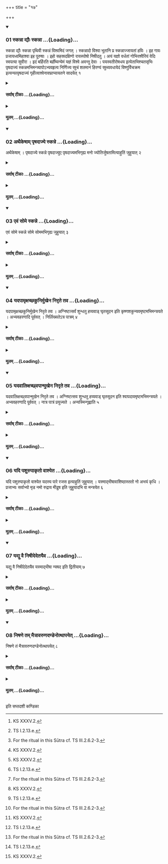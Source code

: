 +++
title = "१७"

+++

<div class="js_include" includetitle="true" newlevelforh1="3" unfilled url="/vedAH_yajuH/taittirIyam/sUtram/ApastambaH/shrautam/vishvAsa-prastutiH/09/17/01_skannA_dyauH_skannA.md">
<details open><summary><h3>01 स्कन्ना द्यौः स्कन्ना ...{Loading}...</h3></summary>

स्कन्ना द्यौः स्कन्ना पृथिवी स्कन्नं विश्वमिदं जगत् । स्कन्नादो विश्वा भूतानि प्र स्कन्नाज्जायतां हविः । इह गावः प्रजायध्वमिहाश्वा इह पूरुषाः । इहो सहस्रदक्षिणो रायस्पोषो निषीदतु । अयं यज्ञो वर्धतां गोभिरश्वैरियं वेदिः स्वपत्या सुवीरा । इदं बर्हिरति बर्हींष्यन्येमं यज्ञं विश्वे अवन्तु देवाः । पयस्वतीरोषधय इत्येताभिश्चतसृभिः पृषदाज्यं स्कन्नमभिमन्त्र्यापोऽभ्यवहृत्य निर्णिज्य स्रुचं शतमानं हिरण्यं स्रुच्यवधायेदं विष्णुर्विचक्रम इत्यन्यत्पृषदाज्यं गृहीत्वाश्वेनावघ्राप्यायतने सादयेत् १
</details>
</div>
<div class="js_include collapsed" newlevelforh1="4" title="सर्वाष् टीकाः" unfilled url="/vedAH_yajuH/taittirIyam/sUtram/ApastambaH/shrautam/sarvASh_TIkAH/09/17/01_skannA_dyauH_skannA.md">
<details><summary><h4>सर्वाष् टीकाः ...{Loading}...</h4></summary>
<details><summary>थिते</summary>

1. Having addressed the clotted ghee which has been spilled out, with these four verses beginning with skannā dyauḥ...[^1] having thrown it in water, having washed the ladle, having put gold of hundred Mānas (in weight) into the ladle, having scooped another clotted ghee (into the ladle) with idaṁ viṣṇur vi cakrame...[^2], having caused it to be smelled by a horse, he should place it on its place on the altar.[^3]  


[^1]: KS XXXV.2.  

[^2]: TS I.2.13.e.  

[^3]: For the ritual in this Sūtra cf. TS III.2.6.2-3.
</details>
</details>
</div>
<div class="js_include collapsed" newlevelforh1="4" title="मूलम्" unfilled url="/vedAH_yajuH/taittirIyam/sUtram/ApastambaH/shrautam/mUlam/09/17/01_skannA_dyauH_skannA.md">
<details><summary><h4>मूलम् ...{Loading}...</h4></summary>

स्कन्ना द्यौः स्कन्ना पृथिवी स्कन्नं विश्वमिदं जगत् । स्कन्नादो विश्वा भूतानि प्र स्कन्नाज्जायतां हविः । इह गावः प्रजायध्वमिहाश्वा इह पूरुषाः । इहो सहस्रदक्षिणो रायस्पोषो निषीदतु । अयं यज्ञो वर्धतां गोभिरश्वैरियं वेदिः स्वपत्या सुवीरा । इदं बर्हिरति बर्हींष्यन्येमं यज्ञं विश्वे अवन्तु देवाः । पयस्वतीरोषधय इत्येताभिश्चतसृभिः पृषदाज्यं स्कन्नमभिमन्त्र्यापोऽभ्यवहृत्य निर्णिज्य स्रुचं शतमानं हिरण्यं स्रुच्यवधायेदं विष्णुर्विचक्रम इत्यन्यत्पृषदाज्यं गृहीत्वाश्वेनावघ्राप्यायतने सादयेत् १
</details>
</div>
<div class="js_include" includetitle="true" newlevelforh1="3" unfilled url="/vedAH_yajuH/taittirIyam/sUtram/ApastambaH/shrautam/vishvAsa-prastutiH/09/17/02_athaikeShAm_pRShadAjye_skanne.md">
<details open><summary><h3>02 अथैकेषाम् पृषदाज्ये स्कन्ने ...{Loading}...</h3></summary>

अथैकेषाम् । पृषदाज्ये स्कन्ने पृषदाज्युए पृषदाज्यमभिगृह्य मनो ज्योतिर्जुषतामित्याहुतिं जुहुयात् २
</details>
</div>
<div class="js_include collapsed" newlevelforh1="4" title="सर्वाष् टीकाः" unfilled url="/vedAH_yajuH/taittirIyam/sUtram/ApastambaH/shrautam/sarvASh_TIkAH/09/17/02_athaikeShAm_pRShadAjye_skanne.md">
<details><summary><h4>सर्वाष् टीकाः ...{Loading}...</h4></summary>
<details><summary>थिते</summary>

2. Now according to some (ritualists), if the clotted ghee spills out, having poured some other clotted ghee in the (pot of the previous) clotted ghee one should make a libation (of the clotted ghee) with mano jyotir juṣatām...[^1]  


[^1]: TS I.5.3.g.
</details>
</details>
</div>
<div class="js_include collapsed" newlevelforh1="4" title="मूलम्" unfilled url="/vedAH_yajuH/taittirIyam/sUtram/ApastambaH/shrautam/mUlam/09/17/02_athaikeShAm_pRShadAjye_skanne.md">
<details><summary><h4>मूलम् ...{Loading}...</h4></summary>

अथैकेषाम् । पृषदाज्ये स्कन्ने पृषदाज्युए पृषदाज्यमभिगृह्य मनो ज्योतिर्जुषतामित्याहुतिं जुहुयात् २
</details>
</div>
<div class="js_include" includetitle="true" newlevelforh1="3" unfilled url="/vedAH_yajuH/taittirIyam/sUtram/ApastambaH/shrautam/vishvAsa-prastutiH/09/17/03_evaM_some_skanne.md">
<details open><summary><h3>03 एवं सोमे स्कन्ने ...{Loading}...</h3></summary>

एवं सोमे स्कन्ने सोमे सोममभिगृह्य जुहुयात् ३
</details>
</div>
<div class="js_include collapsed" newlevelforh1="4" title="सर्वाष् टीकाः" unfilled url="/vedAH_yajuH/taittirIyam/sUtram/ApastambaH/shrautam/sarvASh_TIkAH/09/17/03_evaM_some_skanne.md">
<details><summary><h4>सर्वाष् टीकाः ...{Loading}...</h4></summary>
<details><summary>थिते</summary>

3. In the same manner if Soma spills out, one should make a libation (of clotted ghee) after having poured some other Soma juice into the remaining Soma juice.
</details>
</details>
</div>
<div class="js_include collapsed" newlevelforh1="4" title="मूलम्" unfilled url="/vedAH_yajuH/taittirIyam/sUtram/ApastambaH/shrautam/mUlam/09/17/03_evaM_some_skanne.md">
<details><summary><h4>मूलम् ...{Loading}...</h4></summary>

एवं सोमे स्कन्ने सोमे सोममभिगृह्य जुहुयात् ३
</details>
</div>
<div class="js_include" includetitle="true" newlevelforh1="3" unfilled url="/vedAH_yajuH/taittirIyam/sUtram/ApastambaH/shrautam/vishvAsa-prastutiH/09/17/04_yadapAmRxachChakunirmukhena_nirRte_tava.md">
<details open><summary><h3>04 यदपामृक्षच्छकुनिर्मुखेन निरृते तव ...{Loading}...</h3></summary>

यदपामृक्षच्छकुनिर्मुखेन निरृते तव । अग्निष्टत्सर्वं शुन्धतु हव्यवाड् घृतसूदन इति कृष्णशकुन्यवमृष्टमभिमन्त्रयते । अभ्यवहरणादि पूर्ववत् । निर्लिख्यतेऽत्र पात्रम् ४
</details>
</div>
<div class="js_include collapsed" newlevelforh1="4" title="सर्वाष् टीकाः" unfilled url="/vedAH_yajuH/taittirIyam/sUtram/ApastambaH/shrautam/sarvASh_TIkAH/09/17/04_yadapAmRxachChakunirmukhena_nirRte_tava.md">
<details><summary><h4>सर्वाष् टीकाः ...{Loading}...</h4></summary>
<details><summary>थिते</summary>

4. One should address (the clotted ghee) touched by a black bird with yadapāmr̥kṣat...[^1] The act of throwing (into the water) etc. should be done as (described) earlier.[^2] The pot is scrubbed in this case[^3] (and used again).  


[^1]: KS XXXV.4.  

[^2]: See Sutra 1.  

[^3]: Cf. TS III.2.6.2-3.
</details>
</details>
</div>
<div class="js_include collapsed" newlevelforh1="4" title="मूलम्" unfilled url="/vedAH_yajuH/taittirIyam/sUtram/ApastambaH/shrautam/mUlam/09/17/04_yadapAmRxachChakunirmukhena_nirRte_tava.md">
<details><summary><h4>मूलम् ...{Loading}...</h4></summary>

यदपामृक्षच्छकुनिर्मुखेन निरृते तव । अग्निष्टत्सर्वं शुन्धतु हव्यवाड् घृतसूदन इति कृष्णशकुन्यवमृष्टमभिमन्त्रयते । अभ्यवहरणादि पूर्ववत् । निर्लिख्यतेऽत्र पात्रम् ४
</details>
</div>
<div class="js_include" includetitle="true" newlevelforh1="3" unfilled url="/vedAH_yajuH/taittirIyam/sUtram/ApastambaH/shrautam/vishvAsa-prastutiH/09/17/05_yadavAlixachChvapAnmukhena_nirRte_tava.md">
<details open><summary><h3>05 यदवालिक्षच्छ्वपान्मुखेन निरृते तव ...{Loading}...</h3></summary>

यदवालिक्षच्छ्वपान्मुखेन निरृते तव । अग्निष्टत्सव शुन्धतु हव्यवाड् घृतसूदन इति श्वापदावमृष्टमभिमन्त्रयते । अभ्यवहरणादि पूर्ववत् । नात्र पात्रं प्रयुज्यते । अन्यस्मिन्गृह्णाति ५
</details>
</div>
<div class="js_include collapsed" newlevelforh1="4" title="सर्वाष् टीकाः" unfilled url="/vedAH_yajuH/taittirIyam/sUtram/ApastambaH/shrautam/sarvASh_TIkAH/09/17/05_yadavAlixachChvapAnmukhena_nirRte_tava.md">
<details><summary><h4>सर्वाष् टीकाः ...{Loading}...</h4></summary>
<details><summary>थिते</summary>

5. One should address (the clotted ghee) touched by a beast having feet similar to those of a dog (viz. jackal etc.) with yadavālikṣat...[^1] The act of throwing (into water) etc. should be done as (described) earlier.[^2] Here the pot is not to be used (again). One scoops (new clotted ghee) in another (pot).[^3]  


[^1]: Cp. KS XXXV.4.  

[^2]: See Sūtra 1.  

[^3]: Cp. TS II.2.6.2-3.
</details>
</details>
</div>
<div class="js_include collapsed" newlevelforh1="4" title="मूलम्" unfilled url="/vedAH_yajuH/taittirIyam/sUtram/ApastambaH/shrautam/mUlam/09/17/05_yadavAlixachChvapAnmukhena_nirRte_tava.md">
<details><summary><h4>मूलम् ...{Loading}...</h4></summary>

यदवालिक्षच्छ्वपान्मुखेन निरृते तव । अग्निष्टत्सव शुन्धतु हव्यवाड् घृतसूदन इति श्वापदावमृष्टमभिमन्त्रयते । अभ्यवहरणादि पूर्ववत् । नात्र पात्रं प्रयुज्यते । अन्यस्मिन्गृह्णाति ५
</details>
</div>
<div class="js_include" includetitle="true" newlevelforh1="3" unfilled url="/vedAH_yajuH/taittirIyam/sUtram/ApastambaH/shrautam/vishvAsa-prastutiH/09/17/06_yadi_pashurupAkRto_vAshyeta.md">
<details open><summary><h3>06 यदि पशुरुपाकृतो वाश्येत ...{Loading}...</h3></summary>

यदि पशुरुपाकृतो वाश्येत यदस्य पारे रजस इत्याहुतिं जुहुयात् । यस्माद्भीषावाशिष्ठास्ततो नो अभयं कृधि । प्रजाभ्यः सर्वाभ्यो मृड नमो रुद्राय मीढुष इति जुहुयादभि वा मन्त्रयेत ६
</details>
</div>
<div class="js_include collapsed" newlevelforh1="4" title="सर्वाष् टीकाः" unfilled url="/vedAH_yajuH/taittirIyam/sUtram/ApastambaH/shrautam/sarvASh_TIkAH/09/17/06_yadi_pashurupAkRto_vAshyeta.md">
<details><summary><h4>सर्वाष् टीकाः ...{Loading}...</h4></summary>
<details><summary>थिते</summary>

6. If a victim which has been dedicated (to the deity)[^1] bleats, one should offer a libation (of ghee in the Āhavanīya fire) with yadasya pāre rajasaḥ....[^2] Then one should offer a libation (of ghee in the Āhavanīya fire) with yasmād bhīṣāvāśiṣṭhāh...[^3] or address (the victim with this verse).  


[^1]: For dedication of a victim see VII.12.8.  

[^2]: TS IV.2.5.f.  

[^3]: TB III.7.8.1.
</details>
</details>
</div>
<div class="js_include collapsed" newlevelforh1="4" title="मूलम्" unfilled url="/vedAH_yajuH/taittirIyam/sUtram/ApastambaH/shrautam/mUlam/09/17/06_yadi_pashurupAkRto_vAshyeta.md">
<details><summary><h4>मूलम् ...{Loading}...</h4></summary>

यदि पशुरुपाकृतो वाश्येत यदस्य पारे रजस इत्याहुतिं जुहुयात् । यस्माद्भीषावाशिष्ठास्ततो नो अभयं कृधि । प्रजाभ्यः सर्वाभ्यो मृड नमो रुद्राय मीढुष इति जुहुयादभि वा मन्त्रयेत ६
</details>
</div>
<div class="js_include" includetitle="true" newlevelforh1="3" unfilled url="/vedAH_yajuH/taittirIyam/sUtram/ApastambaH/shrautam/vishvAsa-prastutiH/09/17/07_yadyu_vai_niShIdedetayaiva.md">
<details open><summary><h3>07 यद्यु वै निषीदेदेतयैव ...{Loading}...</h3></summary>

यद्यु वै निषीदेदेतयैव यस्माद्भीषा न्यषद इति द्वितीयाम् ७
</details>
</div>
<div class="js_include collapsed" newlevelforh1="4" title="सर्वाष् टीकाः" unfilled url="/vedAH_yajuH/taittirIyam/sUtram/ApastambaH/shrautam/sarvASh_TIkAH/09/17/07_yadyu_vai_niShIdedetayaiva.md">
<details><summary><h4>सर्वाष् टीकाः ...{Loading}...</h4></summary>
<details><summary>थिते</summary>

7. If (the dedicatd victim) sits down one should offer (the first libation) with this (verse)' only and the second with yasmäd bhisa nyasadah....[^2]   


[^1]: TS IV.2.5.f.  

[^2]: TB III.7.8.1-2.
</details>
</details>
</div>
<div class="js_include collapsed" newlevelforh1="4" title="मूलम्" unfilled url="/vedAH_yajuH/taittirIyam/sUtram/ApastambaH/shrautam/mUlam/09/17/07_yadyu_vai_niShIdedetayaiva.md">
<details><summary><h4>मूलम् ...{Loading}...</h4></summary>

यद्यु वै निषीदेदेतयैव यस्माद्भीषा न्यषद इति द्वितीयाम् ७
</details>
</div>
<div class="js_include" includetitle="true" newlevelforh1="3" unfilled url="/vedAH_yajuH/taittirIyam/sUtram/ApastambaH/shrautam/vishvAsa-prastutiH/09/17/08_niShaNe_tam_maitrAvaruNadaNDenotthApayet.md">
<details open><summary><h3>08 निषणे तम् मैत्रावरुणदण्डेनोत्थापयेत् ...{Loading}...</h3></summary>

निषणे तं मैत्रावरुणदण्डेनोत्थापयेत् ८
</details>
</div>
<div class="js_include collapsed" newlevelforh1="4" title="सर्वाष् टीकाः" unfilled url="/vedAH_yajuH/taittirIyam/sUtram/ApastambaH/shrautam/sarvASh_TIkAH/09/17/08_niShaNe_tam_maitrAvaruNadaNDenotthApayet.md">
<details><summary><h4>सर्वाष् टीकाः ...{Loading}...</h4></summary>
<details><summary>थिते</summary>

8. After the victim has sat dawn, one should cause it to stand up by means of the staff of the Maitrāvaruṇa(-priest),[^1]  


[^1]: The sentence is incomplete. See the next Sūtra.
</details>
</details>
</div>
<div class="js_include collapsed" newlevelforh1="4" title="मूलम्" unfilled url="/vedAH_yajuH/taittirIyam/sUtram/ApastambaH/shrautam/mUlam/09/17/08_niShaNe_tam_maitrAvaruNadaNDenotthApayet.md">
<details><summary><h4>मूलम् ...{Loading}...</h4></summary>

निषणे तं मैत्रावरुणदण्डेनोत्थापयेत् ८
</details>
</div>





  
इति सप्तदशी कण्डिका 

